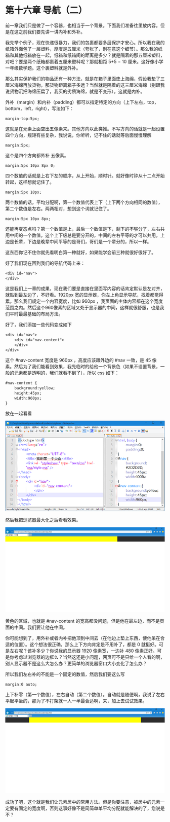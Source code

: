 第十六章 导航（二）
===

前一章我们只是做了一个容器，也相当于一个背景。下面我们准备往里放内容。但是在这之前我们要先讲一讲内补和外补。

我先举个例子，现在快递很暴力，我们的包裹都要多层保护才安心。所以我在我的纸箱外面包了一层塑料，厚度是五厘米（夸张了，别在意这个细节）。那么我的纸箱和其他纸箱放在一起，纸箱和纸箱间的距离是多少？就是隔着的那五厘米塑料，对吧？要是两个纸箱都裹着五厘米塑料呢？那就相距 5+5 = 10 厘米。这好像小学一年级数学题。这个裹塑料就是外补。

那么其实保护我们的物品还有一种方法，就是在箱子里面垫上海绵，假设我垫了三厘米海绵再放货物，那货物距离箱子多远？当然就是隔着的这三厘米海绵（别跟我说货物沉把海绵压扁了，我买的劣质海绵，就是不变形）。这就是内补。

外补（margin）和内补（padding）都可以指定特定的方向（上下左右，top，bottom，left，right），写法如下：

	margin-top:5px;

这就是在元素上面空出五像素来。其他方向以此类推。不写方向的话就是一起设置四个方向，规矩有些复杂，我说说，你听听，记不住的话就等后面慢慢理解

	margin:5px;

这个是四个方向都外补 五像素。

	margin:5px 10px 8px 0;

四个数值的话就是上右下左的顺序，从上开始，顺时针。就好像时钟从十二点开始转起，这样想就记住了。

	margin:5px 10px;

两个数值的话，平均分配啊，第一个数值代表上下（上下两个方向相同的数值），第二个数值是左右。两两相对，想到这个词就记住了。

	margin:5px 10px 8px;

还能再变态点吗？第一个数值是上，最后一个数值是下，剩下的不够分了，左右共用中间的一个数值。这个上下级总是要分开的，中间的左右平等的才可以共用，上边是长辈，下边是晚辈中间平等的是哥们，哥们是一个辈分的，所以一样。

这东西你记不住你就先看明白第一种就好，如果能学会前三种就很好很好了。

好了我们现在回到我们的导航代码上来：

	<div id="nav">
	</div>

这是我们上一章的成果，现在我们要是直接在里面写内容的话肯定默认是左对齐，就贴到最左边了，不好看。1920px 宽的显示器，你左上角显示导航，找着都觉得累。那么我们规定一个内容宽度，比如 960px ，我页面的主体内容都在这个宽度范围之内。然后这个960像素的区域又处于显示器的中间，这样就很舒服，也是我们平时最最基础的布局方法。

好了，我们添加一些代码变成如下

	<div id="nav">
		<div id="nav-content">
		</div>
	</div>

这个 #nav-content 宽度是 960px ，高度应该跟外边的 #nav 一致，是 45 像素。然后为了我们能看到效果，我先临时的给他一个背景色（如果不设置背景，一般的元素都是透明的，我们就看不到了），所以 css 如下：

	#nav-content {
		background:yellow;
		height:45px;
		width:960px;
	}

放在一起看看

![图16-1](images/16-1.png)

然后我把浏览器最大化之后看看效果。

![图16-2](images/16-2.png)

黄色的区域，也就是 #nav-content 的宽高都没问题，但是他在最左边，而不是页面的中间。我们要让他在中间。

你可能想到了，用外补或者内补把他顶到中间去（在他边上垫上东西，使他呆在合适的位置）。这个想法很正确，那么上下方向肯定是不用补了，都是 0 就挺好。可是左右呢？该补多少？你说我的显示器 1920 像素宽，一边补 480 像素正好。可是你考虑过浏览器的边框么？当然这还是小问题，网页可不是只给一个人看的啊，别人显示器不是这么大怎么办？更简单的浏览器窗口大小变化了怎么办？

所以我们左右补的不能是一个固定的数值，然后我们要这么写

	margin:0 auto;

上下补零（第一个数值），左右自动（第二个数值）。自动就是随便啊，我说了左右平起平坐的，那为了不打架就一人一半最合适啊，来，加上去试试效果。

![图16-3](images/16-3.png)

成功了吧，这个就是我们让元素居中的常用方法。但是你要注意，被居中的元素一定要有固定的宽度啊，否则这事好像不是简简单单平均分配就能解决的了，您说是不？